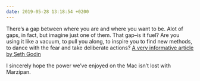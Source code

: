 ```yaml
---
date: 2019-05-28 13:18:54 +0200
---
```


There’s a gap between where you are and where you want to be. Alot of gaps, in fact, but imagine just one of them. That gap–is it fuel?
Are you using it like a vacuum, to pull you along, to inspire you to find new methods, to dance with the fear and take deliberate actions?
[A very informative article by Seth Godin](https://seths.blog/2018/01/the-gap/) 

I sincerely hope the power we’ve enjoyed on the Mac isn’t lost with Marzipan.
